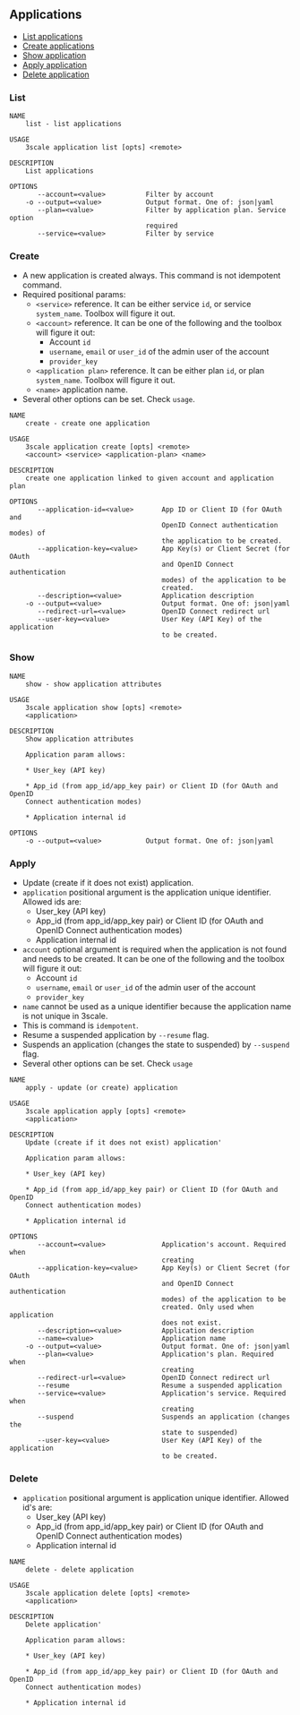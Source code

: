 ## Applications

* [List applications](#list)
* [Create applications](#create)
* [Show application](#show)
* [Apply application](#apply)
* [Delete application](#delete)

### List

```shell
NAME
    list - list applications

USAGE
    3scale application list [opts] <remote>

DESCRIPTION
    List applications

OPTIONS
       --account=<value>          Filter by account
    -o --output=<value>           Output format. One of: json|yaml
       --plan=<value>             Filter by application plan. Service option
                                  required
       --service=<value>          Filter by service
```

### Create

* A new application is created always. This command is not idempotent command.
* Required positional params:
  * `<service>` reference. It can be either service `id`, or service `system_name`. Toolbox will figure it out.
  * `<account>` reference. It can be one of the following and the toolbox will figure it out:
    * Account `id`
    * `username`, `email` or `user_id` of the admin user of the account
    * `provider_key`
  * `<application plan>` reference. It can be either plan `id`, or plan `system_name`. Toolbox will figure it out.
  * `<name>` application name.
* Several other options can be set. Check `usage`.

```shell
NAME
    create - create one application

USAGE
    3scale application create [opts] <remote>
    <account> <service> <application-plan> <name>

DESCRIPTION
    create one application linked to given account and application plan

OPTIONS
       --application-id=<value>       App ID or Client ID (for OAuth and
                                      OpenID Connect authentication modes) of
                                      the application to be created.
       --application-key=<value>      App Key(s) or Client Secret (for OAuth
                                      and OpenID Connect authentication
                                      modes) of the application to be
                                      created.
       --description=<value>          Application description
    -o --output=<value>               Output format. One of: json|yaml
       --redirect-url=<value>         OpenID Connect redirect url
       --user-key=<value>             User Key (API Key) of the application
                                      to be created.
```

### Show

```shell
NAME
    show - show application attributes

USAGE
    3scale application show [opts] <remote>
    <application>

DESCRIPTION
    Show application attributes

    Application param allows:

    * User_key (API key)

    * App_id (from app_id/app_key pair) or Client ID (for OAuth and OpenID
    Connect authentication modes)

    * Application internal id

OPTIONS
    -o --output=<value>           Output format. One of: json|yaml
```

### Apply

* Update (create if it does not exist) application.
* `application` positional argument is the application unique identifier. Allowed ids are:
  * User_key (API key)
  * App_id (from app_id/app_key pair) or Client ID (for OAuth and OpenID Connect authentication modes)
  * Application internal id
* `account` optional argument is required when the application is not found and needs to be created. It can be one of the following and the toolbox will figure it out:
  * Account `id`
  * `username`, `email` or `user_id` of the admin user of the account
  * `provider_key`
* `name` cannot be used as a unique identifier because the application name is not unique in 3scale.
* This is command is `idempotent`.
* Resume a suspended application by `--resume` flag.
* Suspends an application (changes the state to suspended) by `--suspend` flag.
* Several other options can be set. Check `usage`

```shell
NAME
    apply - update (or create) application

USAGE
    3scale application apply [opts] <remote>
    <application>

DESCRIPTION
    Update (create if it does not exist) application'

    Application param allows:

    * User_key (API key)

    * App_id (from app_id/app_key pair) or Client ID (for OAuth and OpenID
    Connect authentication modes)

    * Application internal id

OPTIONS
       --account=<value>              Application's account. Required when
                                      creating
       --application-key=<value>      App Key(s) or Client Secret (for OAuth
                                      and OpenID Connect authentication
                                      modes) of the application to be
                                      created. Only used when application
                                      does not exist.
       --description=<value>          Application description
       --name=<value>                 Application name
    -o --output=<value>               Output format. One of: json|yaml
       --plan=<value>                 Application's plan. Required when
                                      creating
       --redirect-url=<value>         OpenID Connect redirect url
       --resume                       Resume a suspended application
       --service=<value>              Application's service. Required when
                                      creating
       --suspend                      Suspends an application (changes the
                                      state to suspended)
       --user-key=<value>             User Key (API Key) of the application
                                      to be created.
```

### Delete

* `application` positional argument is application unique identifier. Allowed id's are:
  * User_key (API key)
  * App_id (from app_id/app_key pair) or Client ID (for OAuth and OpenID Connect authentication modes)
  * Application internal id

```shell
NAME
    delete - delete application

USAGE
    3scale application delete [opts] <remote>
    <application>

DESCRIPTION
    Delete application'

    Application param allows:

    * User_key (API key)

    * App_id (from app_id/app_key pair) or Client ID (for OAuth and OpenID
    Connect authentication modes)

    * Application internal id
```
